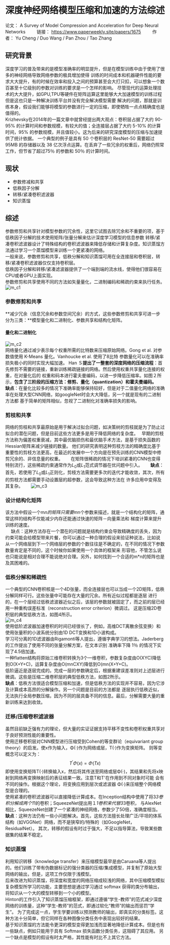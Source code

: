 # 深度神经网络模型压缩和加速的方法综述
论文： A Survey of Model Compression and Acceleration for Deep Neural Networks  　　
链接： https://www.paperweekly.site/papers/1675  　　
作者： Yu Cheng / Duo Wang / Pan Zhou / Tao Zhang  　　
## 研究背景
深度学习的普及带来的是模型准确率的明显提升，但是在模型训练中由于使用了很多的神经网络导致网络参数的极具增加使得
训练的时间成本和机器硬件性能的要求大大提升，有的时候在效率和投入之间的预算甚至会大打只扣，可以想象一个数百甚至十亿级别的参数对训练的要求是一个怎样的影响。
尽管现代的运算处理技术的大大提升，如GPU,TPU等硬件在矩阵运算这里能够大大加速模型的训练过程但是这也只是一种解决训练平台并没有完全解决模型需要
解决的问题，那就是训练本身，假设我们能够将模型的参数进行一定的压缩，即使牺牲一点点精确度也是值得的。  
Krizhevsky在2014年的一篇文章中就曾经提出两大观点：卷积层占据了大约 90-95% 的计算时间和参数规模，有较大的值；全连接层占据了大约 5-10% 的计算
时间，95% 的参数规模，并且值较小。这为后来的研究深度模型的压缩与加速提供了统计依据。
一个典型的例子是具有 50 个卷积层的 ResNet-50 需要超过 95MB 的存储器以及 38 亿次浮点运算。在丢弃了一些冗余的权重后，网络仍照常工作，但节省了超过75％
的参数和 50％ 的计算时间。
## 现状
* 参数修减和共享
* 低秩因子分解
* 转移/紧凑卷积滤波器
* 知识蒸馏
## 综述
参数修剪和共享针对模型参数的冗余性，这里它试图去除冗余和不重要的项，基于低秩因子分解的技术使用矩阵/张量分解来估计深度学习模型的信息参数
转移/紧凑卷积滤波器设计了特殊结构的卷积滤波器来降低存储和计算复杂度。知识蒸馏方法通过学习一个蒸馏模型来训练一个更紧凑的网络。  
一般来说，参数修剪和共享，低秩分解和知识蒸馏可用在全连接层和卷积层，转移/紧凑卷积滤波器仅仅支持卷积层。  
低秩因子分解和转移/紧凑滤波器提供了一个端到端的流水线，使得他们很容易在CPU或者GPU上面实现。  
参数修剪和共享使用不同的方法如矢量量化，二进制编码和稀疏约束来执行任务。  
![m_c1](https://github.com/opprash/braveRL/blob/master/datas/m_c1.png)  
### 参数修剪和共享
**减少冗余（信息冗余和参数空间冗余）的方式，这些参数修剪和共享可进一步分为三类：**模型量化和二进制化、参数共享和结构化矩阵。
#### 量化和二进制化
![m_c2](https://github.com/opprash/braveRL/blob/master/datas/m_c2.png)  
网络量化通过减少表示每个权重所需的比特数来压缩原始网络。Gong et al. 对参数值使用 K-Means 量化。Vanhoucke et al. 使用了8比特
参数量化可以在准确率损失极小的同时实现大幅加速。
Han Ｓ**提出了一整套的深度网络的压缩流程**：首先修剪不需要的链接，重新训练稀疏链接的网络。然后使用权重共享量化连接的权重，在对量化后的
权重和码本进行霍夫曼编码，以进一步降低压缩率。如图２所示，**包含了三阶段的压缩方法：修剪、量化（quantization）和霍夫曼编码。**  
**缺点**：在量化比较多的情况下准确率能够保持较好，但是对于二值量化网络的准确率在处理大型CNN网络，如googleNet时会大大降低，另一个就是现有的二进制方法都
基于简单的矩阵相似，忽视了二进制化对准确率损失的影响。
### 剪枝和共享
网络的剪枝和共享最原始是用于解决过拟合问题，如决策树的剪枝就是为了防止过拟合的潜在问题，但是目前这些方法更多是用于降低网络的复杂度。　
早期的剪枝方法称为偏差权重衰减，其中最优脑损伤和最优脑手术方法，是基于损失函数的Hessian矩阵来减少链接的数量。
他们的研究表明这种剪枝方法的精确度比基于重要性的剪枝方法更高，在最近的发展中一个方向是在预先训练的CNN模型中修剪冗余的、非信息量的权重。　　
在矩阵很稀疏的情况下培训紧凑的CNN也变得特别流行，这些稀疏约束通常作为$L_0$或$L_1$范式调节器在优问题中引入。　　
**缺点**：首先，若使用了$L_0$或$L_1$正则化，剪枝方法需要更多次的迭代才能收敛，其次，所有的剪枝方法都需要手动设置层的超参数，这会导致这种方法在
许多应用中变得及其复杂。　　
![m_c3](https://github.com/opprash/braveRL/blob/master/datas/m_c3.png)  
### 设计结构化矩阵
该方法中假设一个m*n的矩阵只需要m*n个参数来描述，就是一个结构化的矩阵，通常这样的结构不仅能减少内存还能通过快速的矩阵－向量乘法和
梯度计算来提升训练的速度。  
　
缺点：这种方法存在一个潜在的问题就是结构约束会导致精确度的丢失，因为约束可能会给模型带来片餐，你可以通过一种合理的假设来验证种说法，比如说
从一个网络层到下一个网络层的参数的个数往往是不确定的，在不同的情况下参数数量肯定是不同的，这个时候你如果使用一个具体的框架来
形容他，不管怎么说也只能说是相对合理不能说绝对合理。另外，如何找到一个合适的m*n的矩阵也是及其困难的。
### 低秩分解和稀疏性
一个典型的CNN卷积核是一个4D张量，而全连接层也可以当成一个2D矩阵，低秩分解同样可行。这些张量中可能存在大量的冗余。所有近似过程都是逐层
进行的，在一个层经过低秩滤波器近似之后，该层的参数就被固定了，而之前的层已经用一种重构误差标准（reconstruction error criterion）微调过。
这是压缩2D卷积层的典型低秩方法，如图4所示。  
![m_c4](https://github.com/opprash/braveRL/blob/master/datas/m_c4.png)   
使用低阶滤波器加速卷积的时间已经很长了，例如，高维DCT离散余弦变换）和使用张量积的小波系统分别由1D DCT变换和1D小波构成。  
学习可分离的1D滤波器由Rigamonti等人提出，遵循字典学习的想法。Jaderberg的工作提出了使用不同的张量分解方案，在文本识别
准确率下降 1％ 的情况下实现了4.5倍加速。  
一种flatten结构将原始三维卷积转换为3个一维卷积，参数复杂度由O(XYC)降低到O(X+Y+C)，运算复杂度由O(mnCXY)降低到O(mn(X+Y+C)。  
低阶逼近是逐层完成的。完成一层的参数确定后，根据重建误差准则对上述层进行微调。这些是压缩二维卷积层的典型低秩方法，如图2所示。  
**缺点**：低秩方法很适合模型压缩和加速，但是低秩方法的实现并不容易，因为它涉及计算成本高昂的分解操作。另一个问题是目前的方法都是
逐层执行低秩近似，无法执行全局参数压缩，因为不同的层具备不同的信息。最后，分解需要大量的重新训练来达到收敛。　　
### 迁移/压缩卷积滤波器　
虽然目前缺乏强有力的理论，但大量的实证证据支持平移不变性和卷积权重共享对于良好预测性能的重要性。  
使用迁移卷积层对CNN模型进行压缩受到Cohen的等变群论（equivariant group theory）的启发。使x作为输入，Φ(·)作为网络或层，T(·)作为变换矩阵。
则等变概念可以定义为：
$$T^'Φ(x)=Φ(Tx)$$
即使用变换矩阵T(·)转换输入x，然后将其传送至网络或层Φ(·)，其结果和先将x映射到网络再变换映射后的表征结果一致。注意T和T'在作用到不同对象时可能
会有不同的操作。根据这个理论，将变换应用到层次或滤波器 Φ(·)来压缩整个网络模型是合理的。   
使用紧凑的卷积滤波器可以直接降低计算成本。在Inception结构中使用了将3*3卷积分解成两个1*1的卷积；SqueezeNet提出用１*1卷积来代替3*3卷积，
与AlexNet相比，SqueezeNet创建了一个紧凑的神经网络，参数少了50倍，准确度相当。   
**缺点**：这种方法仍有一些小问题解决。首先，这些方法擅长处理广泛/平坦的体系结构（如VGGNet）网络，而不是狭窄的/特殊的（如GoogleNet，ResidualNet）。
其次，转移的假设有时过于强大，不足以指导算法，导致某些数据集的结果不稳定。
### 知识蒸馏
利用知识转移（knowledge transfer）来压缩模型最早是由Caruana等人提出的。他们训练了带有伪数据标记的强分类器的压缩/集成模型，并复制了原始大型
网络的输出，但是，这项工作仅限于浅模型。  
后来改进为知识蒸馏，将深度和宽度的网络压缩成较浅的网络，其中压缩模型模拟复杂模型所学习的功能，主要思想是通过学习通过 softmax 获得的类分布输出，
将知识从一个大的模型转移到一个小的模型。   
Hinton的工作引入了知识蒸馏压缩框架，即通过遵循“学生-教师”的范式减少深度网络的训练量，这种“学生-教师”的范式，即通过软化“教师”的输出而惩罚“学生”。
为了完成这一点，学生学要训练以预测教师的输出，即真实的分类标签。这种方法十分简单，但它同样在各种图像分类任务中表现出较好的结果。  
基于知识蒸馏的方法能令更深的模型变得更加浅而显著地降低计算成本。但是也有一些缺点，例如只能用于具有 Softmax 损失函数分类任务，这阻碍了其应用。
另一个缺点是模型的假设有时太严格，其性能有时比不上其它方法。  
